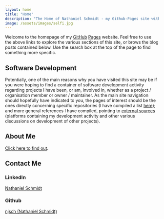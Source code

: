 ```yaml
---
layout: home
title: "Home"
description: "The Home of Nathaniel Schmidt - my Github-Pages site with blog, software projects and activity, affiliations, as well as some general info about some other things of personal interest."
image: /assets/images/selfi.jpg
---
```


Welcome to the homepage of my [GitHub](http://github.com) [Pages](http://github.io) website.  Feel free to use the above links to explore the various sections of this site, or brows the blog posts contained below.  Use the search box at the top of the page to find something more specific.

## Software Development
Potentially, one of the main reasons why you have visited this site may be if you were hoping to find a container of software development activity regarding projects I have been, or am, involved in, whether as a project / organisation member or owner / maintainer.  As the main site navigation should hopefully have indicated to you, the pages of interest should be the ones directly concerning specific repositories (I have compiled a list [here](/repos/)); and more general references I have compiled, pointing to [external sources](/dev/) (platforms containing my development activity and other various discussions on development of other projects).

## About Me
[Click here to find out](/about/).

## Contact Me
### LinkedIn
<a href="https://au.linkedin.com/in/njsch?trk=profile-badge">Nathaniel Schmidt</a>

### Github
[njsch (Nathaniel Schmidt)](https://github.com/njsch)
